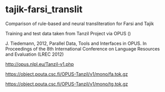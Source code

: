 # tajik-farsi_translit
Comparison of rule-based and neural transliteration for Farsi and Tajik




Training and test data taken from Tanzil Project via OPUS ()

J. Tiedemann, 2012, Parallel Data, Tools and Interfaces in OPUS. In Proceedings of the 8th International Conference on Language Resources and Evaluation (LREC 2012)

http://opus.nlpl.eu/Tanzil-v1.php

https://object.pouta.csc.fi/OPUS-Tanzil/v1/mono/fa.tok.gz

https://object.pouta.csc.fi/OPUS-Tanzil/v1/mono/tg.tok.gz

